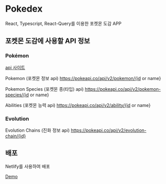# Pokedex

React, Typescript, React-Query를 이용한 포켓몬 도감 APP

## 포켓몬 도감에 사용할 API 정보

### Pokémon

[api 사이트](https://pokeapi.co/docs/v2)

Pokemon (포켓몬 정보 api)
https://pokeapi.co/api/v2/pokemon/{id or name}

Pokemon Species (포켓몬 종(타입) api)
https://pokeapi.co/api/v2/pokemon-species/{id or name}

Abilities (포켓몬 능력 api)
https://pokeapi.co/api/v2/ability/{id or name}

### Evolution

Evolution Chains (진화 정보 api)
https://pokeapi.co/api/v2/evolution-chain/{id}

## 배포

Netlify를 사용하여 배포

[Demo](https://friendly-quokka-6b860b.netlify.app/)
